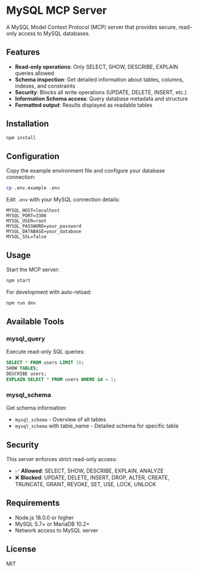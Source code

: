 # MySQL MCP Server

A MySQL Model Context Protocol (MCP) server that provides secure, read-only access to MySQL databases.

## Features

- **Read-only operations**: Only SELECT, SHOW, DESCRIBE, EXPLAIN queries allowed
- **Schema inspection**: Get detailed information about tables, columns, indexes, and constraints
- **Security**: Blocks all write operations (UPDATE, DELETE, INSERT, etc.)
- **Information Schema access**: Query database metadata and structure
- **Formatted output**: Results displayed as readable tables

## Installation

```bash
npm install
```

## Configuration

Copy the example environment file and configure your database connection:

```bash
cp .env.example .env
```

Edit `.env` with your MySQL connection details:

```env
MYSQL_HOST=localhost
MYSQL_PORT=3306
MYSQL_USER=root
MYSQL_PASSWORD=your_password
MYSQL_DATABASE=your_database
MYSQL_SSL=false
```

## Usage

Start the MCP server:

```bash
npm start
```

For development with auto-reload:

```bash
npm run dev
```

## Available Tools

### mysql_query

Execute read-only SQL queries:

```sql
SELECT * FROM users LIMIT 10;
SHOW TABLES;
DESCRIBE users;
EXPLAIN SELECT * FROM users WHERE id = 1;
```

### mysql_schema

Get schema information:

- `mysql_schema` - Overview of all tables
- `mysql_schema` with table_name - Detailed schema for specific table

## Security

This server enforces strict read-only access:

- ✅ **Allowed**: SELECT, SHOW, DESCRIBE, EXPLAIN, ANALYZE
- ❌ **Blocked**: UPDATE, DELETE, INSERT, DROP, ALTER, CREATE, TRUNCATE, GRANT, REVOKE, SET, USE, LOCK, UNLOCK

## Requirements

- Node.js 18.0.0 or higher
- MySQL 5.7+ or MariaDB 10.2+
- Network access to MySQL server

## License

MIT
